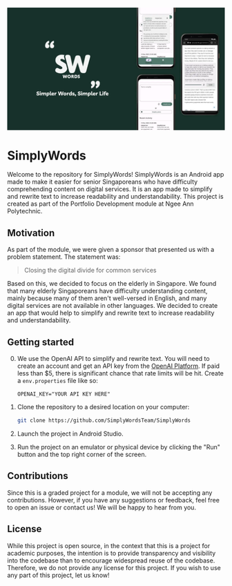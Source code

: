 ![](/docs/banner.webp)

# SimplyWords

Welcome to the repository for SimplyWords! SimplyWords is an Android app made to make it easier for senior Singaporeans who have difficulty comprehending content on digital services. It is an app made to simplify and rewrite text to increase readability and understandability. This project is created as part of the Portfolio Development module at Ngee Ann Polytechnic.

## Motivation

As part of the module, we were given a sponsor that presented us with a problem statement. The statement was:

> Closing the digital divide for common services

Based on this, we decided to focus on the elderly in Singapore. We found that many elderly Singaporeans have difficulty understanding content, mainly because many of them aren't well-versed in English, and many digital services are not available in other languages. We decided to create an app that would help to simplify and rewrite text to increase readability and understandability.

## Getting started

0. We use the OpenAI API to simplify and rewrite text. You will need to create an account and get an API key from the [OpenAI Platform](https://platform.openai.com/). If paid less than $5, there is significant chance that rate limits will be hit. Create a `env.properties` file like so:
   ```
   OPENAI_KEY="YOUR API KEY HERE"
   ```

1. Clone the repository to a desired location on your computer:

   ```sh
   git clone https://github.com/SimplyWordsTeam/SimplyWords
   ```

2. Launch the project in Android Studio.

3. Run the project on an emulator or physical device by clicking the "Run" button and the top right corner of the screen.

## Contributions

Since this is a graded project for a module, we will not be accepting any contributions. However, if you have any suggestions or feedback, feel free to open an issue or contact us! We will be happy to hear from you.

## License

While this project is open source, in the context that this is a project for academic purposes, the intention is to provide transparency and visibility into the codebase than to encourage widespread reuse of the codebase. Therefore, we do not provide any license for this project. If you wish to use any part of this project, let us know!
